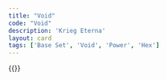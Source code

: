 ```yaml
---
title: "Void"
code: "Void"
description: 'Krieg Eterna'
layout: card
tags: ['Base Set', 'Void', 'Power', 'Hex']
---
```

{{<card-detail-page title="Void" artwork="Portrait of Fedor Dostoyevsky by Vasily Perov (1872)" />}}